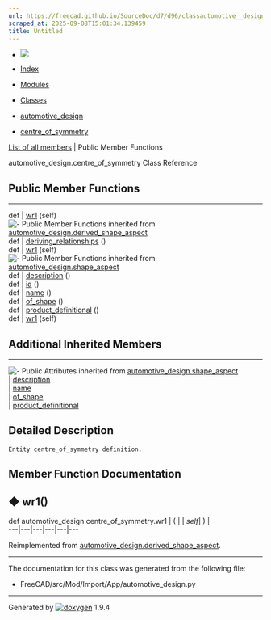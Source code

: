 ```yaml
---
url: https://freecad.github.io/SourceDoc/d7/d96/classautomotive__design_1_1centre__of__symmetry.html
scraped_at: 2025-09-08T15:01:34.139459
title: Untitled
---
```


  * [ ![](https://www.freecad.org/svg/logo-freecad.svg) ](https://freecadweb.org "FreeCAD")
  * [Index](../../index.html "Index")
  * [Modules](../../modules.html "Modules list")
  * [Classes](../../annotated.html "Annotated list")

  * [automotive_design](../../d4/ddf/namespaceautomotive__design.html)
  * [centre_of_symmetry](../../d7/d96/classautomotive__design_1_1centre__of__symmetry.html)

[List of all members](../../d4/d68/classautomotive__design_1_1centre__of__symmetry-members.html) | Public Member Functions

automotive_design.centre_of_symmetry Class Reference

##  Public Member Functions  
  
---  
def | [wr1](../../d7/d96/classautomotive__design_1_1centre__of__symmetry.html#a61dfac95d903286e7920d0bd1dd768f0) (self)  
![-](../../closed.png) Public Member Functions inherited from
[automotive_design.derived_shape_aspect](../../df/db4/classautomotive__design_1_1derived__shape__aspect.html)  
def | [deriving_relationships](../../df/db4/classautomotive__design_1_1derived__shape__aspect.html#aa17c1c01ecc920ed8e6bc231b3f71bf4) ()  
def | [wr1](../../df/db4/classautomotive__design_1_1derived__shape__aspect.html#a6e9fc15504ba43507cbdcb71b1d709a4) (self)  
![-](../../closed.png) Public Member Functions inherited from
[automotive_design.shape_aspect](../../d5/d43/classautomotive__design_1_1shape__aspect.html)  
def | [description](../../d5/d43/classautomotive__design_1_1shape__aspect.html#a2d3cbacdee4b4a23c48e6e8682be5097) ()  
def | [id](../../d5/d43/classautomotive__design_1_1shape__aspect.html#a908575200aa127fee70d8efefc5ff7b2) ()  
def | [name](../../d5/d43/classautomotive__design_1_1shape__aspect.html#a3497533cc144728ba5eaedf0d315ef72) ()  
def | [of_shape](../../d5/d43/classautomotive__design_1_1shape__aspect.html#a4369599788e3702c80ccf6a2ed9d81fc) ()  
def | [product_definitional](../../d5/d43/classautomotive__design_1_1shape__aspect.html#ae2d34da10e91db476c7445b2525172d4) ()  
def | [wr1](../../d5/d43/classautomotive__design_1_1shape__aspect.html#afaf0ba0242d7b61388638ad5968f48f8) (self)  
  
##  Additional Inherited Members  
  
---  
![-](../../closed.png) Public Attributes inherited from
[automotive_design.shape_aspect](../../d5/d43/classautomotive__design_1_1shape__aspect.html)  
|
[description](../../d5/d43/classautomotive__design_1_1shape__aspect.html#afbfbbcdbba354ef8f47480a40487c967)  
|
[name](../../d5/d43/classautomotive__design_1_1shape__aspect.html#a9f75336c7a542a886597e5c1f97e40a8)  
|
[of_shape](../../d5/d43/classautomotive__design_1_1shape__aspect.html#a8968baa97d9b01370bd48e9b013a9b5f)  
|
[product_definitional](../../d5/d43/classautomotive__design_1_1shape__aspect.html#a74f491d0f946e301a43bc04dc72dfd20)  
  
## Detailed Description

    
    
    Entity centre_of_symmetry definition.

## Member Function Documentation

## ◆ wr1()

def automotive_design.centre_of_symmetry.wr1  | ( |  | _self_| ) |   
---|---|---|---|---|---  
  
Reimplemented from
[automotive_design.derived_shape_aspect](../../df/db4/classautomotive__design_1_1derived__shape__aspect.html#a6e9fc15504ba43507cbdcb71b1d709a4).

* * *

The documentation for this class was generated from the following file:

  * FreeCAD/src/Mod/Import/App/automotive_design.py

* * *

Generated by
[![doxygen](../../doxygen.svg)](https://www.doxygen.org/index.html) 1.9.4


